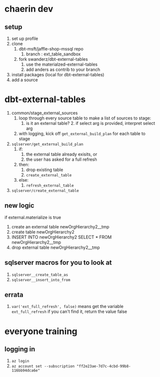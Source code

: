 # chaerin dev
## setup
1. set up profile
1. clone
   1. dbt-msft/jaffle-shop-mssql repo
      1. branch : ext_table_sandbox
   2. fork swanderz/dbt-external-tables
      1. use the materialzed-external-tables
      2. add anders as contrib to your branch
2. install packages (local for dbt-external-tables)
3. add a source
# dbt-external-tables
1. common/stage_external_sources
   1. loop through every source table to make a list of sources to stage:
      1. is it an external table?
         2. if select arg is provided, interpret select arg
   2. with logging, kick off `get_external_build_plan` for each table to stage
1. `sqlserver/get_external_build_plan`
   1. if:
      1. the external table already exisits, or
      2. the user has asked for a full refresh
   2. then:
      1. drop existing table
      2. `create_external_table`
   2. else:
      1. `refresh_external_table`
3. `sqlserver/create_external_table`


## new logic
if external.materialize is true
   1. create an external table newOrgHierarchy2__tmp
   2. create table newOrgHierarchy2
   3. INSERT INTO newOrgHierarchy2 SELECT * FROM newOrgHierarchy2__tmp
   4. drop external table newOrgHierarchy2__tmp
## sqlserver macros for you to look at
1. `sqlserver__create_table_as`
1. `sqlserver__insert_into_from`
## errata
1. `var('ext_full_refresh', false)` means
   get the variable `ext_full_refresh`
   if you can't find it, return the value false

   
# everyone training

## logging in
1. `az login`
2. `az account set --subscription "ff2e23ae-7d7c-4cbd-99b8-116bb94dca6e"`

